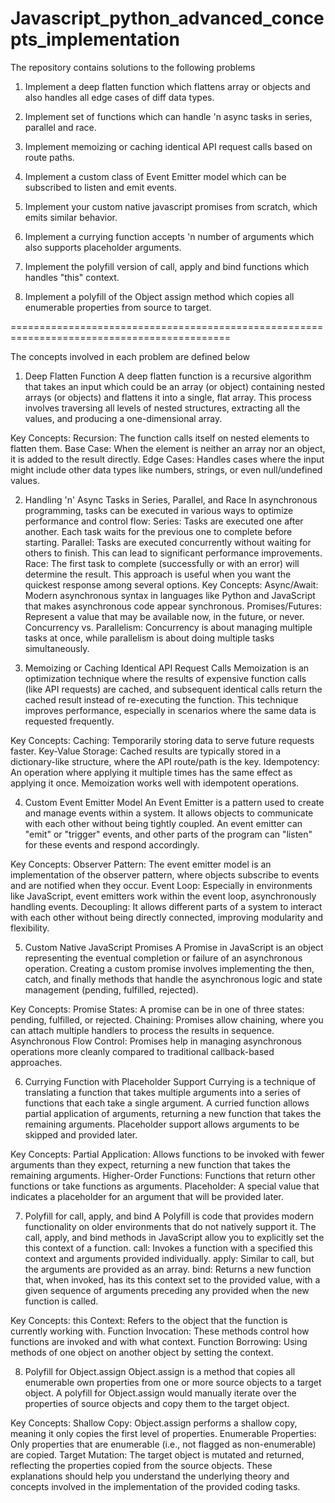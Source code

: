 # Javascript_python_advanced_concepts_implementation
The repository contains solutions to the following problems

1. Implement a deep flatten function which flattens array
or objects and also handles all edge cases of diff data
types.

2. Implement set of functions which can handle 'n async
tasks in series, parallel and race.

3. Implement memoizing or caching identical API request
calls based on route paths.

4. Implement a custom class of Event Emitter model
which can be subscribed to listen and emit events.

5. Implement your custom native javascript promises from
scratch, which emits similar behavior.

6. Implement a currying function accepts 'n number of
arguments which also supports placeholder arguments.

7. Implement the polyfill version of call, apply and bind
functions which handles "this" context.

8. Implement a polyfill of the Object assign method which
copies all enumerable properties from source to target.

============================================================================================

The concepts involved in each problem are defined below

1. Deep Flatten Function
A deep flatten function is a recursive algorithm that takes an input which could be an array (or object) containing nested arrays (or objects) and flattens it into a single, flat array. This process involves traversing all levels of nested structures, extracting all the values, and producing a one-dimensional array.

Key Concepts:
Recursion: The function calls itself on nested elements to flatten them.
Base Case: When the element is neither an array nor an object, it is added to the result directly.
Edge Cases: Handles cases where the input might include other data types like numbers, strings, or even null/undefined values.

2. Handling 'n' Async Tasks in Series, Parallel, and Race
In asynchronous programming, tasks can be executed in various ways to optimize performance and control flow:
Series: Tasks are executed one after another. Each task waits for the previous one to complete before starting.
Parallel: Tasks are executed concurrently without waiting for others to finish. This can lead to significant performance improvements.
Race: The first task to complete (successfully or with an error) will determine the result. This approach is useful when you want the quickest response among several options.
Key Concepts:
Async/Await: Modern asynchronous syntax in languages like Python and JavaScript that makes asynchronous code appear synchronous.
Promises/Futures: Represent a value that may be available now, in the future, or never.
Concurrency vs. Parallelism: Concurrency is about managing multiple tasks at once, while parallelism is about doing multiple tasks simultaneously.

3. Memoizing or Caching Identical API Request Calls
Memoization is an optimization technique where the results of expensive function calls (like API requests) are cached, and subsequent identical calls return the cached result instead of re-executing the function. This technique improves performance, especially in scenarios where the same data is requested frequently.

Key Concepts:
Caching: Temporarily storing data to serve future requests faster.
Key-Value Storage: Cached results are typically stored in a dictionary-like structure, where the API route/path is the key.
Idempotency: An operation where applying it multiple times has the same effect as applying it once. Memoization works well with idempotent operations.

4. Custom Event Emitter Model
An Event Emitter is a pattern used to create and manage events within a system. It allows objects to communicate with each other without being tightly coupled. An event emitter can "emit" or "trigger" events, and other parts of the program can "listen" for these events and respond accordingly.

Key Concepts:
Observer Pattern: The event emitter model is an implementation of the observer pattern, where objects subscribe to events and are notified when they occur.
Event Loop: Especially in environments like JavaScript, event emitters work within the event loop, asynchronously handling events.
Decoupling: It allows different parts of a system to interact with each other without being directly connected, improving modularity and flexibility.

5. Custom Native JavaScript Promises
A Promise in JavaScript is an object representing the eventual completion or failure of an asynchronous operation. Creating a custom promise involves implementing the then, catch, and finally methods that handle the asynchronous logic and state management (pending, fulfilled, rejected).

Key Concepts:
Promise States: A promise can be in one of three states: pending, fulfilled, or rejected.
Chaining: Promises allow chaining, where you can attach multiple handlers to process the results in sequence.
Asynchronous Flow Control: Promises help in managing asynchronous operations more cleanly compared to traditional callback-based approaches.

6. Currying Function with Placeholder Support
Currying is a technique of translating a function that takes multiple arguments into a series of functions that each take a single argument. A curried function allows partial application of arguments, returning a new function that takes the remaining arguments. Placeholder support allows arguments to be skipped and provided later.

Key Concepts:
Partial Application: Allows functions to be invoked with fewer arguments than they expect, returning a new function that takes the remaining arguments.
Higher-Order Functions: Functions that return other functions or take functions as arguments.
Placeholder: A special value that indicates a placeholder for an argument that will be provided later.

7. Polyfill for call, apply, and bind
A Polyfill is code that provides modern functionality on older environments that do not natively support it. The call, apply, and bind methods in JavaScript allow you to explicitly set the this context of a function.
call: Invokes a function with a specified this context and arguments provided individually.
apply: Similar to call, but the arguments are provided as an array.
bind: Returns a new function that, when invoked, has its this context set to the provided value, with a given sequence of arguments preceding any provided when the new function is called.

Key Concepts:
this Context: Refers to the object that the function is currently working with.
Function Invocation: These methods control how functions are invoked and with what context.
Function Borrowing: Using methods of one object on another object by setting the context.

8. Polyfill for Object.assign
Object.assign is a method that copies all enumerable own properties from one or more source objects to a target object. A polyfill for Object.assign would manually iterate over the properties of source objects and copy them to the target object.

Key Concepts:
Shallow Copy: Object.assign performs a shallow copy, meaning it only copies the first level of properties.
Enumerable Properties: Only properties that are enumerable (i.e., not flagged as non-enumerable) are copied.
Target Mutation: The target object is mutated and returned, reflecting the properties copied from the source objects.
These explanations should help you understand the underlying theory and concepts involved in the implementation of the provided coding tasks.

